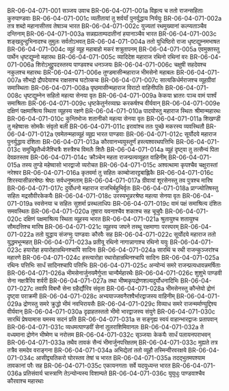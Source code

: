 BR-06-04-071-001  सञ्जय उवाच
BR-06-04-071-001a विहृत्य च ततो राजन्सहिताः कुरुपाण्डवाः
BR-06-04-071-001c व्यतीतायां तु शर्वर्यां पुनर्युद्धाय निर्ययुः
BR-06-04-071-002a तत्र शब्दो महानासीत्तव तेषाञ्च भारत
BR-06-04-071-002c युज्यतां रथमुख्यानां कल्प्यताञ्चैव दन्तिनाम्
BR-06-04-071-003a सन्नह्यताम्पदातीनां हयानाञ्चैव भारत
BR-06-04-071-003c शङ्खदुन्दुभिनादश्च तुमुलः सर्वतोऽभवत्
BR-06-04-071-004a ततो युधिष्ठिरो राजा धृष्टद्युम्नमभाषत
BR-06-04-071-004c व्यूहं व्यूह महाबाहो मकरं शत्रुतापनम्
BR-06-04-071-005a एवमुक्तस्तु पार्थेन धृष्टद्युम्नो महारथः
BR-06-04-071-005c व्यादिदेश महाराज रथिनो रथिनां वरः
BR-06-04-071-006a शिरोऽभूद्द्रुपदस्तस्य पाण्डवश्च धनञ्जयः
BR-06-04-071-006c चक्षुषी सहदेवश्च नकुलश्च महारथः
BR-06-04-071-006e तुण्डमासीन्महाराज भीमसेनो महाबलः
BR-06-04-071-007a सौभद्रो द्रौपदेयाश्च राक्षसश्च घटोत्कचः
BR-06-04-071-007c सात्यकिर्धर्मराजश्च व्यूहग्रीवां समास्थिताः
BR-06-04-071-008a पृष्ठमासीन्महाराज विराटो वाहिनीपतिः
BR-06-04-071-008c धृष्टद्युम्नेन सहितो महत्या सेनया वृतः
BR-06-04-071-009a केकया भ्रातरः पञ्च वामं पार्श्वं समाश्रिताः
BR-06-04-071-009c धृष्टकेतुर्नरव्याघ्रः करकर्षश्च वीर्यवान्
BR-06-04-071-009e दक्षिणं पक्षमाश्रित्य स्थिता व्यूहस्य रक्षणे
BR-06-04-071-010a पादयोस्तु महाराज स्थितः श्रीमान्महारथः
BR-06-04-071-010c कुन्तिभोजः शतानीको महत्या सेनया वृतः
BR-06-04-071-011a शिखण्डी तु महेष्वासः सोमकैः संवृतो बली
BR-06-04-071-011c इरावांश्च ततः पुच्छे मकरस्य व्यवस्थितौ
BR-06-04-071-012a एवमेतन्महाव्यूहं व्यूह्य भारत पाण्डवाः
BR-06-04-071-012c सूर्योदये महाराज पुनर्युद्धाय दंशिताः
BR-06-04-071-013a कौरवानभ्ययुस्तूर्णं हस्त्यश्वरथपत्तिभिः
BR-06-04-071-013c समुच्छ्रितैर्ध्वजैश्चित्रैः शस्त्रैश्च विमलैः शितैः
BR-06-04-071-014a व्यूहं दृष्ट्वा तु तत्सैन्यं पिता देवव्रतस्तव
BR-06-04-071-014c क्रौञ्चेन महता राजन्प्रत्यव्यूहत वाहिनीम्
BR-06-04-071-015a तस्य तुण्डे महेष्वासो भारद्वाजो व्यरोचत
BR-06-04-071-015c अश्वत्थामा कृपश्चैव चक्षुरास्तां नरेश्वर
BR-06-04-071-016a कृतवर्मा तु सहितः काम्बोजारट्टबाह्लिकैः
BR-06-04-071-016c शिरस्यासीन्नरश्रेष्ठः श्रेष्ठः सर्वधनुष्मताम्
BR-06-04-071-017a ग्रीवायां शूरसेनस्तु तव पुत्रश्च मारिष
BR-06-04-071-017c दुर्योधनो महाराज राजभिर्बहुभिर्वृतः
BR-06-04-071-018a प्राग्ज्योतिषस्तु सहितः मद्रसौवीरकेकयैः
BR-06-04-071-018c उरस्यभून्नरश्रेष्ठ महत्या सेनया वृतः
BR-06-04-071-019a स्वसेनया च सहितः सुशर्मा प्रस्थलाधिपः
BR-06-04-071-019c वामं पक्षं समाश्रित्य दंशितः समवस्थितः
BR-06-04-071-020a तुषारा यवनाश्चैव शकाश्च सह चूचुपैः
BR-06-04-071-020c दक्षिणं पक्षमाश्रित्य स्थिता व्यूहस्य भारत
BR-06-04-071-021a श्रुतायुश्च शतायुश्च सौमदत्तिश्च मारिष
BR-06-04-071-021c व्यूहस्य जघने तस्थू रक्षमाणाः परस्परम्
BR-06-04-071-022a ततो युद्धाय संजग्मुः पाण्डवाः कौरवैः सह
BR-06-04-071-022c सूर्योदये महाराज ततो युद्धमभून्महत्
BR-06-04-071-023a प्रतीयू रथिनो नागान्नागाश्च रथिनो ययुः
BR-06-04-071-023c हयारोहा हयारोहान्रथिनश्चापि सादिनः
BR-06-04-071-024a सारथिं च रथी राजन्कुञ्जरांश्च महारणे
BR-06-04-071-024c हस्त्यारोहा रथारोहान्रथिनश्चापि सादिनः
BR-06-04-071-025a रथिनः पत्तिभिः सार्धं सादिनश्चापि पत्तिभिः
BR-06-04-071-025c अन्योन्यं समरे राजन्प्रत्यधावन्नमर्षिताः
BR-06-04-071-026a भीमसेनार्जुनयमैर्गुप्ता चान्यैर्महारथैः
BR-06-04-071-026c शुशुभे पाण्डवी सेना नक्षत्रैरिव शर्वरी
BR-06-04-071-027a तथा भीष्मकृपद्रोणशल्यदुर्योधनादिभिः
BR-06-04-071-027c तवापि विबभौ सेना ग्रहैर्द्यौरिव संवृता
BR-06-04-071-028a भीमसेनस्तु कौन्तेयो द्रोणं दृष्ट्वा पराक्रमी
BR-06-04-071-028c अभ्ययाज्जवनैरश्वैर्भारद्वाजस्य वाहिनीम्
BR-06-04-071-029a द्रोणस्तु समरे क्रुद्धो भीमं नवभिरायसैः
BR-06-04-071-029c विव्याध समरे राजन्मर्माण्युद्दिश्य वीर्यवान्
BR-06-04-071-030a दृढाहतस्ततो भीमो भारद्वाजस्य संयुगे
BR-06-04-071-030c सारथिं प्रेषयामास यमस्य सदनं प्रति
BR-06-04-071-031a स सङ्गृह्य स्वयं वाहान्भारद्वाजः प्रतापवान्
BR-06-04-071-031c व्यधमत्पाण्डवीं सेनां तूलराशिमिवानलः
BR-06-04-071-032a ते वध्यमाना द्रोणेन भीष्मेण च नरोत्तम
BR-06-04-071-032c सृञ्जयाः केकयैः सार्धं पलायनपराभवन्
BR-06-04-071-033a तथैव तावकं सैन्यं भीमार्जुनपरिक्षतम्
BR-06-04-071-033c मुह्यते तत्र तत्रैव समदेव वराङ्गना
BR-06-04-071-034a अभिद्येतां ततो व्यूहौ तस्मिन्वीरवरक्षये
BR-06-04-071-034c आसीद्व्यतिकरो घोरस्तव तेषां च भारत
BR-06-04-071-035a तदद्भुतमपश्याम तावकानां परैः सह
BR-06-04-071-035c एकायनगताः सर्वे यदयुध्यन्त भारत
BR-06-04-071-036a प्रतिसंवार्य चास्त्राणि तेऽन्योन्यस्य विशाम्पते
BR-06-04-071-036c युयुधुः पाण्डवाश्चैव कौरवाश्च महारथाः


